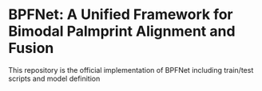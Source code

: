 # BPFNet: A Unified Framework for Bimodal Palmprint Alignment and Fusion

This repository is the official implementation of BPFNet including train/test scripts and model definition


